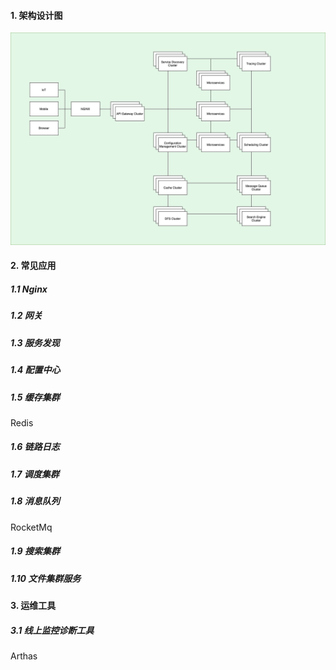 #### 1. 架构设计图

![architecture](https://raw.githubusercontent.com/LittleElliotTung1992/pic_bed/main/root/architecture.png)



#### 2. 常见应用

##### 1.1 Nginx

##### 1.2 网关

##### 1.3 服务发现

##### 1.4 配置中心

##### 1.5 缓存集群

Redis

##### 1.6 链路日志

##### 1.7 调度集群

##### 1.8 消息队列

RocketMq

##### 1.9 搜索集群

##### 1.10 文件集群服务



#### 3. 运维工具

##### 3.1 线上监控诊断工具

Arthas
